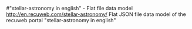#"stellar-astronomy in english" - Flat file data model
http://en.recuweb.com/stellar-astronomy/
Flat JSON file data model of the recuweb portal "stellar-astronomy in english"
